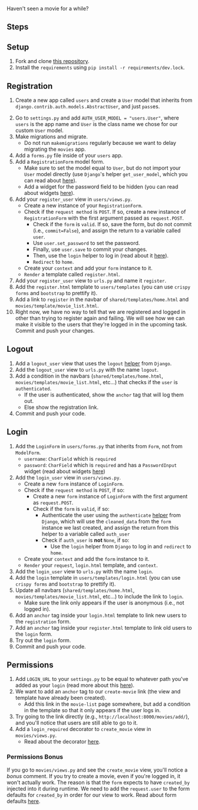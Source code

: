 Haven't seen a movie for a while?

## Steps

## Setup

1. Fork and clone [this repository](https://github.com/malthunayan/TASK-Django-M12-Authentication-and-Permissions-II).
2. Install the `requirements` using `pip install -r requirements/dev.lock`.

## Registration

1. Create a new app called `users` and create a `User` model that inherits from `django.contrib.auth.models.AbstractUser`, and just `pass`es.
<!-- just `pass`es? -->
2. Go to `settings.py` and add `AUTH_USER_MODEL = "users.User"`, where `users` is the app name and `User` is the class name we chose for our custom `User` model.
3. Make migrations and migrate.
   - Do not run `makemigrations` regularly because we want to delay migrating the `movies` app.
4. Add a `forms.py` file inside of your `users` app.
5. Add a `RegistrationForm` model form.
   - Make sure to set the model equal to `User`, but do not import your `User` model directly (use `Django`'s helper `get_user_model`, which you can read about [here](https://docs.djangoproject.com/en/4.0/topics/auth/customizing/#referencing-the-user-model)).
   - Add a widget for the password field to be hidden (you can read about widgets [here](https://docs.djangoproject.com/en/4.0/ref/forms/widgets/)).
6. Add your `register_user` view in `users/views.py`.
   - Create a new instance of your `RegistrationForm`.
   - Check if the `request method` is `POST`. If so, create a new instance of `RegistrationForm` with the first argument passed as `request.POST`.
     - Check if the `form` is `valid`. If so, save the form, but do not commit (i.e., `commit=False`), and assign the return to a variable called `user`.
     - Use `user.set_password` to set the password.
     - Finally, use `user.save` to commit your changes.
     - Then, use the `login` helper to log in (read about it [here](https://docs.djangoproject.com/en/4.0/topics/auth/default/#how-to-log-a-user-in)).
     - `Redirect` to `home`.
   - Create your `context` and add your `form` instance to it.
   - `Render` a template called `register.html`.
7. Add your `register_user` view to `urls.py` and name it `register`.
8. Add the `register.html` template to `users/templates` (you can use `crispy forms` and `bootstrap` to prettify it).
9. Add a link to `register` in the navbar of `shared/templates/home.html` and `movies/template/movie_list.html`.
10. Right now, we have no way to tell that we are registered and logged in other than trying to register again and failing. We will see how we can make it visible to the users that they're logged in in the upcoming task. Commit and push your changes.

## Logout

1. Add a `logout_user` view that uses the `logout` [helper](https://docs.djangoproject.com/en/4.0/topics/auth/default/#how-to-log-a-user-out) from `Django`.
2. Add the `logout_user` view to `urls.py` with the name `logout`.
3. Add a condition in the navbars (`shared/templates/home.html`, `movies/templates/movie_list.html`, etc...) that checks if the `user` is `authenticated`.
   - If the user is authenticated, show the `anchor` tag that will log them out.
   - Else show the registration link.
4. Commit and push your code.

## Login

1. Add the `LoginForm` in `users/forms.py` that inherits from `Form`, not from `ModelForm`.
   - `username`: `CharField` which is `required`
   - `password`: `CharField` which is `required` and has a `PasswordInput` widget (read about widgets [here](https://docs.djangoproject.com/en/4.0/ref/forms/widgets/))
2. Add the `login_user` view in `users/views.py`.
   - Create a new `form` instance of `LoginForm`.
   - Check if the `request method` is `POST`, if so:
     - Create a new `form` instance of `LoginForm` with the first argument as `request.POST`.
     - Check if the `form` is `valid`, if so:
       - Authenticate the user using the `authenticate` [helper](https://docs.djangoproject.com/en/4.0/topics/auth/default/#authenticating-users) from `Django`, which will use the `cleaned_data` from the `form` instance we last created, and assign the return from this helper to a variable called `auth_user`
       - Check if `auth_user` is **not** `None`, if so:
         - Use the `login` helper from `Django` to log in and `redirect` to `home`.
   - Create your `context` and add the `form` instance to it.
   - `Render` your `request`, `login.html` template, and `context`.
3. Add the `login_user` view to `urls.py` with the name `login`.
4. Add the `login` template in `users/templates/login.html` (you can use `crispy forms` and `bootstrap` to prettify it).
5. Update all navbars (`shared/templates/home.html`, `movies/templates/movie_list.html`, etc...) to include the link to `login`.
   - Make sure the link only appears if the user is anonymous (i.e., not logged in).
6. Add an `anchor` tag inside your `login.html` template to link new users to the `registration` form.
7. Add an `anchor` tag inside your `register.html` template to link old users to the `login` form.
8. Try out the `login` form.
9. Commit and push your code.

## Permissions

1. Add `LOGIN_URL` to your `settings.py` to be equal to whatever path you've added as your `login` (read more about this [here](https://docs.djangoproject.com/en/4.0/ref/settings/#login-url)).
2. We want to add an `anchor` tag to our `create-movie` link (the view and template have already been created).
   - Add this link in the `movie-list` page somewhere, but add a condition in the template so that it only appears if the user logs in.
3. Try going to the link directly (e.g., `http://localhost:8000/movies/add/`), and you'll notice that users are still able to go to it.
4. Add a `login_required` decorator to `create_movie` view in `movies/views.py`.
   - Read about the decorator [here](https://docs.djangoproject.com/en/4.0/topics/auth/default/#the-login-required-decorator).

### Permissions Bonus

If you go to `movies/views.py` and see the `create_movie` view, you'll notice a _bonus_ comment. If you try to create a movie, even if you're logged in, it won't actually work. The reason is that the `form` expects to have `created_by` injected into it during runtime. We need to add the `request.user` to the form defaults for `created_by` in order for our view to work. Read about form defaults [here](https://docs.djangoproject.com/en/4.0/ref/forms/api/#initial-form-values).
